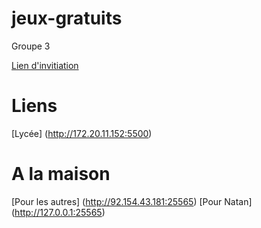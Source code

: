 # jeux-gratuits

Groupe 3

[Lien d'invitiation](https://prod.liveshare.vsengsaas.visualstudio.com/join?4921D0C855625A69E8DEF2ED0B2D275C80EE "Lien d'invitation")

 # Liens
[Lycée] (http://172.20.11.152:5500)
 # A la maison
[Pour les autres] (http://92.154.43.181:25565)
[Pour Natan] (http://127.0.0.1:25565)